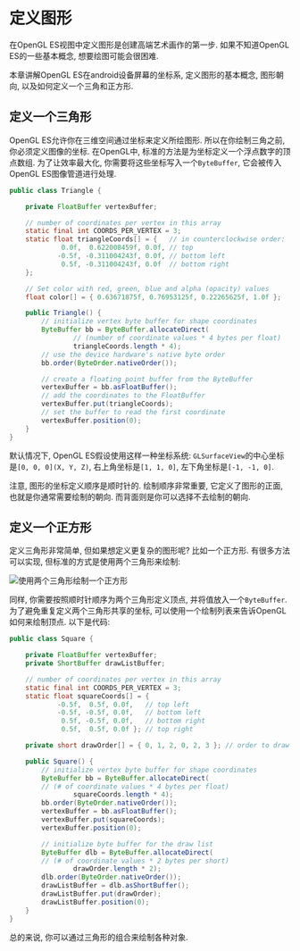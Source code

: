 # 定义图形

在OpenGL ES视图中定义图形是创建高端艺术画作的第一步. 如果不知道OpenGL ES的一些基本概念, 想要绘图可能会很困难.

本章讲解OpenGL ES在android设备屏幕的坐标系, 定义图形的基本概念, 图形朝向, 以及如何定义一个三角和正方形.


## 定义一个三角形

OpenGL ES允许你在三维空间通过坐标来定义所绘图形. 所以在你绘制三角之前, 你必须定义图像的坐标. 在OpenGL中, 标准的方法是为坐标定义一个浮点数字的顶点数组. 为了让效率最大化, 你需要将这些坐标写入一个`ByteBuffer`, 它会被传入OpenGL ES图像管道进行处理.

```java
public class Triangle {

    private FloatBuffer vertexBuffer;

    // number of coordinates per vertex in this array
    static final int COORDS_PER_VERTEX = 3;
    static float triangleCoords[] = {   // in counterclockwise order:
             0.0f,  0.622008459f, 0.0f, // top
            -0.5f, -0.311004243f, 0.0f, // bottom left
             0.5f, -0.311004243f, 0.0f  // bottom right
    };

    // Set color with red, green, blue and alpha (opacity) values
    float color[] = { 0.63671875f, 0.76953125f, 0.22265625f, 1.0f };

    public Triangle() {
        // initialize vertex byte buffer for shape coordinates
        ByteBuffer bb = ByteBuffer.allocateDirect(
                // (number of coordinate values * 4 bytes per float)
                triangleCoords.length * 4);
        // use the device hardware's native byte order
        bb.order(ByteOrder.nativeOrder());

        // create a floating point buffer from the ByteBuffer
        vertexBuffer = bb.asFloatBuffer();
        // add the coordinates to the FloatBuffer
        vertexBuffer.put(triangleCoords);
        // set the buffer to read the first coordinate
        vertexBuffer.position(0);
    }
}
```

默认情况下, OpenGL ES假设使用这样一种坐标系统: `GLSurfaceView`的中心坐标是`[0, 0, 0](X, Y, Z)`, 右上角坐标是`[1, 1, 0]`, 左下角坐标是`[-1, -1, 0]`. 

注意, 图形的坐标定义顺序是顺时针的. 绘制顺序非常重要, 它定义了图形的正面, 也就是你通常需要绘制的朝向. 而背面则是你可以选择不去绘制的朝向.


## 定义一个正方形

定义三角形非常简单, 但如果想定义更复杂的图形呢? 比如一个正方形. 有很多方法可以实现, 但标准的方式是使用两个三角形来绘制:

![使用两个三角形绘制一个正方形](https://developer.android.com/images/opengl/ccw-square.png)

同样, 你需要按照顺时针顺序为两个三角形定义顶点, 并将值放入一个`ByteBuffer`. 为了避免重复定义两个三角形共享的坐标, 可以使用一个绘制列表来告诉OpenGL如何来绘制顶点. 以下是代码:

```java
public class Square {

    private FloatBuffer vertexBuffer;
    private ShortBuffer drawListBuffer;

    // number of coordinates per vertex in this array
    static final int COORDS_PER_VERTEX = 3;
    static float squareCoords[] = {
            -0.5f,  0.5f, 0.0f,   // top left
            -0.5f, -0.5f, 0.0f,   // bottom left
             0.5f, -0.5f, 0.0f,   // bottom right
             0.5f,  0.5f, 0.0f }; // top right

    private short drawOrder[] = { 0, 1, 2, 0, 2, 3 }; // order to draw vertices

    public Square() {
        // initialize vertex byte buffer for shape coordinates
        ByteBuffer bb = ByteBuffer.allocateDirect(
        // (# of coordinate values * 4 bytes per float)
                squareCoords.length * 4);
        bb.order(ByteOrder.nativeOrder());
        vertexBuffer = bb.asFloatBuffer();
        vertexBuffer.put(squareCoords);
        vertexBuffer.position(0);

        // initialize byte buffer for the draw list
        ByteBuffer dlb = ByteBuffer.allocateDirect(
        // (# of coordinate values * 2 bytes per short)
                drawOrder.length * 2);
        dlb.order(ByteOrder.nativeOrder());
        drawListBuffer = dlb.asShortBuffer();
        drawListBuffer.put(drawOrder);
        drawListBuffer.position(0);
    }
}
```

总的来说, 你可以通过三角形的组合来绘制各种对象.
